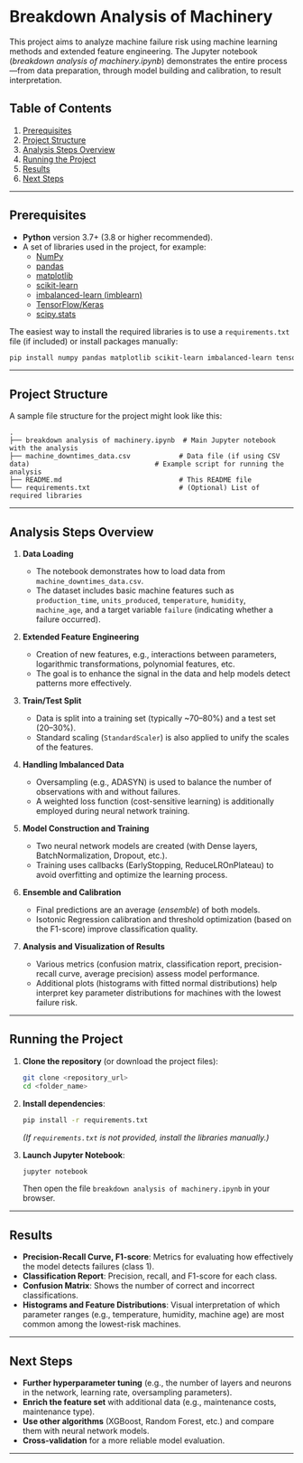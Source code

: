 # Breakdown Analysis of Machinery

This project aims to analyze machine failure risk using machine learning methods and extended feature engineering. The Jupyter notebook (*breakdown analysis of machinery.ipynb*) demonstrates the entire process—from data preparation, through model building and calibration, to result interpretation.

## Table of Contents
1. [Prerequisites](#prerequisites)  
2. [Project Structure](#project-structure)  
3. [Analysis Steps Overview](#analysis-steps-overview)  
4. [Running the Project](#running-the-project)  
5. [Results](#results)  
6. [Next Steps](#next-steps)  

---

## Prerequisites

- **Python** version 3.7+ (3.8 or higher recommended).  
- A set of libraries used in the project, for example:
  - [NumPy](https://numpy.org/)
  - [pandas](https://pandas.pydata.org/)
  - [matplotlib](https://matplotlib.org/)
  - [scikit-learn](https://scikit-learn.org/stable/)
  - [imbalanced-learn (imblearn)](https://imbalanced-learn.org/)
  - [TensorFlow/Keras](https://www.tensorflow.org/)
  - [scipy.stats](https://docs.scipy.org/doc/scipy/reference/stats.html)

The easiest way to install the required libraries is to use a `requirements.txt` file (if included) or install packages manually:

```bash
pip install numpy pandas matplotlib scikit-learn imbalanced-learn tensorflow scipy
```

---

## Project Structure

A sample file structure for the project might look like this:

```
.
├── breakdown analysis of machinery.ipynb  # Main Jupyter notebook with the analysis
├── machine_downtimes_data.csv            # Data file (if using CSV data)                               # Example script for running the analysis
├── README.md                             # This README file
└── requirements.txt                      # (Optional) List of required libraries
```

---

## Analysis Steps Overview

1. **Data Loading**  
   - The notebook demonstrates how to load data from `machine_downtimes_data.csv`.  
   - The dataset includes basic machine features such as `production_time`, `units_produced`, `temperature`, `humidity`, `machine_age`, and a target variable `failure` (indicating whether a failure occurred).

2. **Extended Feature Engineering**  
   - Creation of new features, e.g., interactions between parameters, logarithmic transformations, polynomial features, etc.  
   - The goal is to enhance the signal in the data and help models detect patterns more effectively.

3. **Train/Test Split**  
   - Data is split into a training set (typically ~70–80%) and a test set (20–30%).  
   - Standard scaling (`StandardScaler`) is also applied to unify the scales of the features.

4. **Handling Imbalanced Data**  
   - Oversampling (e.g., ADASYN) is used to balance the number of observations with and without failures.  
   - A weighted loss function (cost-sensitive learning) is additionally employed during neural network training.

5. **Model Construction and Training**  
   - Two neural network models are created (with Dense layers, BatchNormalization, Dropout, etc.).  
   - Training uses callbacks (EarlyStopping, ReduceLROnPlateau) to avoid overfitting and optimize the learning process.

6. **Ensemble and Calibration**  
   - Final predictions are an average (*ensemble*) of both models.  
   - Isotonic Regression calibration and threshold optimization (based on the F1-score) improve classification quality.

7. **Analysis and Visualization of Results**  
   - Various metrics (confusion matrix, classification report, precision-recall curve, average precision) assess model performance.  
   - Additional plots (histograms with fitted normal distributions) help interpret key parameter distributions for machines with the lowest failure risk.

---

## Running the Project

1. **Clone the repository** (or download the project files):
   ```bash
   git clone <repository_url>
   cd <folder_name>
   ```

2. **Install dependencies**:
   ```bash
   pip install -r requirements.txt
   ```
   *(If `requirements.txt` is not provided, install the libraries manually.)*

3. **Launch Jupyter Notebook**:
   ```bash
   jupyter notebook
   ```
   Then open the file `breakdown analysis of machinery.ipynb` in your browser.


---

## Results

- **Precision-Recall Curve, F1-score**: Metrics for evaluating how effectively the model detects failures (class 1).  
- **Classification Report**: Precision, recall, and F1-score for each class.  
- **Confusion Matrix**: Shows the number of correct and incorrect classifications.  
- **Histograms and Feature Distributions**: Visual interpretation of which parameter ranges (e.g., temperature, humidity, machine age) are most common among the lowest-risk machines.

---

## Next Steps

- **Further hyperparameter tuning** (e.g., the number of layers and neurons in the network, learning rate, oversampling parameters).  
- **Enrich the feature set** with additional data (e.g., maintenance costs, maintenance type).  
- **Use other algorithms** (XGBoost, Random Forest, etc.) and compare them with neural network models.  
- **Cross-validation** for a more reliable model evaluation.

---